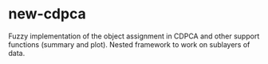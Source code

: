 # new-cdpca
Fuzzy implementation of the object assignment in CDPCA and other support functions (summary and plot).
Nested framework to work on sublayers of data.
